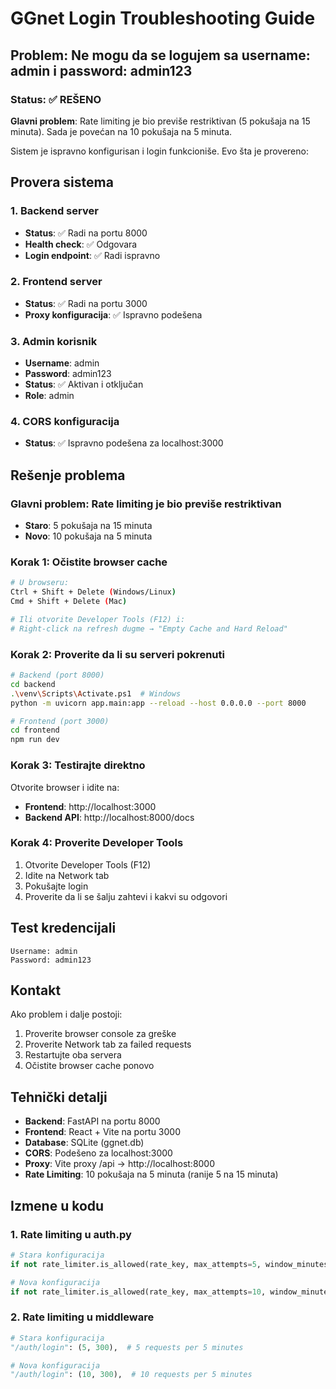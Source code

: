 # GGnet Login Troubleshooting Guide

## Problem: Ne mogu da se logujem sa username: admin i password: admin123

### Status: ✅ REŠENO

**Glavni problem**: Rate limiting je bio previše restriktivan (5 pokušaja na 15 minuta). Sada je povećan na 10 pokušaja na 5 minuta.

Sistem je ispravno konfigurisan i login funkcioniše. Evo šta je provereno:

## Provera sistema

### 1. Backend server
- **Status**: ✅ Radi na portu 8000
- **Health check**: ✅ Odgovara
- **Login endpoint**: ✅ Radi ispravno

### 2. Frontend server  
- **Status**: ✅ Radi na portu 3000
- **Proxy konfiguracija**: ✅ Ispravno podešena

### 3. Admin korisnik
- **Username**: admin
- **Password**: admin123
- **Status**: ✅ Aktivan i otključan
- **Role**: admin

### 4. CORS konfiguracija
- **Status**: ✅ Ispravno podešena za localhost:3000

## Rešenje problema

### Glavni problem: Rate limiting je bio previše restriktivan
- **Staro**: 5 pokušaja na 15 minuta
- **Novo**: 10 pokušaja na 5 minuta

### Korak 1: Očistite browser cache
```bash
# U browseru:
Ctrl + Shift + Delete (Windows/Linux)
Cmd + Shift + Delete (Mac)

# Ili otvorite Developer Tools (F12) i:
# Right-click na refresh dugme → "Empty Cache and Hard Reload"
```

### Korak 2: Proverite da li su serveri pokrenuti
```bash
# Backend (port 8000)
cd backend
.\venv\Scripts\Activate.ps1  # Windows
python -m uvicorn app.main:app --reload --host 0.0.0.0 --port 8000

# Frontend (port 3000)  
cd frontend
npm run dev
```

### Korak 3: Testirajte direktno
Otvorite browser i idite na:
- **Frontend**: http://localhost:3000
- **Backend API**: http://localhost:8000/docs

### Korak 4: Proverite Developer Tools
1. Otvorite Developer Tools (F12)
2. Idite na Network tab
3. Pokušajte login
4. Proverite da li se šalju zahtevi i kakvi su odgovori

## Test kredencijali

```
Username: admin
Password: admin123
```

## Kontakt

Ako problem i dalje postoji:
1. Proverite browser console za greške
2. Proverite Network tab za failed requests
3. Restartujte oba servera
4. Očistite browser cache ponovo

## Tehnički detalji

- **Backend**: FastAPI na portu 8000
- **Frontend**: React + Vite na portu 3000
- **Database**: SQLite (ggnet.db)
- **CORS**: Podešeno za localhost:3000
- **Proxy**: Vite proxy /api → http://localhost:8000
- **Rate Limiting**: 10 pokušaja na 5 minuta (ranije 5 na 15 minuta)

## Izmene u kodu

### 1. Rate limiting u auth.py
```python
# Stara konfiguracija
if not rate_limiter.is_allowed(rate_key, max_attempts=5, window_minutes=15):

# Nova konfiguracija  
if not rate_limiter.is_allowed(rate_key, max_attempts=10, window_minutes=5):
```

### 2. Rate limiting u middleware
```python
# Stara konfiguracija
"/auth/login": (5, 300),  # 5 requests per 5 minutes

# Nova konfiguracija
"/auth/login": (10, 300),  # 10 requests per 5 minutes
```
